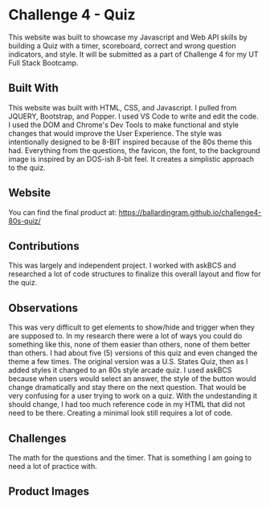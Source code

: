 # Challenge 4 - Quiz
This website was built to showcase my Javascript and Web API skills by building a Quiz with a timer, scoreboard, correct and wrong question indicators, and style. It will be submitted as a part of Challenge 4 for my UT Full Stack Bootcamp.

## Built With
This website was built with HTML, CSS, and Javascript. I pulled from JQUERY, Bootstrap, and Popper. I used VS Code to write and edit the code. I used the DOM and Chrome's Dev Tools to make functional and style changes that would improve the User Experience. The style was intentionally designed to be 8-BIT inspired because of the 80s theme this had. Everything from the questions, the favicon, the font, to the background image is inspired by an DOS-ish 8-bit feel. It creates a simplistic approach to the quiz.

## Website
You can find the final product at:
https://ballardingram.github.io/challenge4-80s-quiz/

## Contributions
This was largely and independent project. I worked with askBCS and researched a lot of code structures to finalize this overall layout and flow  for the quiz.

## Observations
This was very difficult to get elements to show/hide and trigger when they are supposed to. In my research there were a lot of ways you could do something like this, none of them easier than others, none of them better than others. I had about five (5) versions of this quiz and even changed the theme a few times. The original version was a U.S. States Quiz, then as I added styles it changed to an 80s style arcade quiz. I used askBCS because when users would select an answer, the style of the button would change dramatically and stay there on the next question. That would be very confusing for a user trying to work on a quiz. With the undestanding it should change, I had too much reference code in my HTML that did not need to be there. Creating a minimal look still requires a lot of code.

## Challenges
The math for the questions and the timer. That is something I am going to need a lot of practice with.

## Product Images

